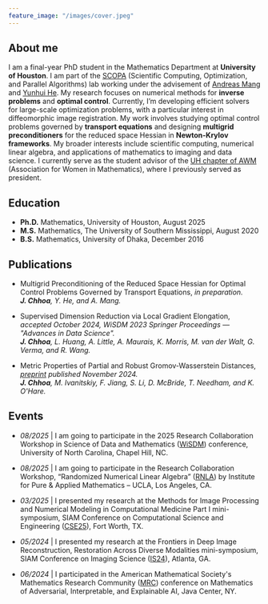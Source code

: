 ```yaml
---
feature_image: "/images/cover.jpeg"
---
```


<!-- No Title -->

## About me

I am a final-year PhD student in the Mathematics Department at **University of Houston**. I am part of the [SCOPA](https://scopagroup.github.io) (Scientific Computing, Optimization, and Parallel Algorithms) lab working under the advisement of [Andreas Mang](https://www.math.uh.edu/~andreas/) and [Yunhui He](https://www.math.uh.edu/~yhe43/). My research focuses on numerical methods for **inverse problems** and **optimal control**. Currently, I’m developing efficient solvers for large-scale optimization problems, with a particular interest in diffeomorphic image registration. My work involves studying optimal control problems governed by **transport equations** and designing **multigrid preconditioners** for the reduced space Hessian in **Newton-Krylov frameworks**. My broader interests include scientific computing, numerical linear algebra, and applications of mathematics to imaging and data science. I currently serve as the student advisor of the [UH chapter of AWM](https://uhawm.wordpress.com) (Association for Women in Mathematics), where I previously served as president. 

## Education

- **Ph.D.** Mathematics, University of Houston, August 2025
- **M.S.** Mathematics, The University of Southern Mississippi, August 2020
- **B.S.** Mathematics, University of Dhaka, December 2016

## Publications

- Multigrid Preconditioning of the Reduced Space Hessian for Optimal Control Problems Governed by Transport Equations, *in preparation.*<br>*__J. Chhoa__, Y. He, and A. Mang.*  
  

- Supervised Dimension Reduction via Local Gradient Elongation, *accepted October 2024, WiSDM 2023 Springer Proceedings — "Advances in Data Science".*<br>*__J. Chhoa__, L. Huang, A. Little, A. Maurais, K. Morris, M. van der Walt, G. Verma, and R. Wang.*  
  

- Metric Properties of Partial and Robust Gromov-Wasserstein Distances, *[preprint](https://arxiv.org/abs/2411.02198) published November 2024.*<br>*__J. Chhoa__, M. Ivanitskiy, F. Jiang, S. Li, D. McBride, T. Needham, and K. O'Hare.*  
 


## Events

- _08/2025_ \| I am going to participate in the 2025 Research Collaboration Workshop in Science of Data and Mathematics ([WiSDM](https://datascience.unc.edu/wisdm-2025/)) conference, University of North Carolina, Chapel Hill, NC.

- _08/2025_ \| I am going to participate in the Research Collaboration Workshop, “Randomized Numerical Linear Algebra” ([RNLA](https://www.ipam.ucla.edu/programs/special-events-and-conferences/research-collaboration-workshop-randomized-numerical-linear-algebra-rnla/?tab=overview)) by Institute for Pure & Applied Mathematics – UCLA, Los Angeles, CA.

- _03/2025_ \| I presented my research at the Methods for Image Processing and Numerical Modeling in Computational Medicine Part I mini-symposium, SIAM Conference on Computational Science and Engineering ([CSE25](https://www.siam.org/conferences-events/past-event-archive/cse25)), Fort Worth, TX.

- _05/2024_ \| I presented my research at the Frontiers in Deep Image Reconstruction, Restoration Across Diverse Modalities mini-symposium, SIAM Conference on Imaging Science ([IS24](https://www.siam.org/conferences/cm/conference/is24)), Atlanta, GA.

- _06/2024_ \| I participated in the American Mathematical Society's Mathematics Research Community ([MRC](https://www.ams.org/programs/research-communities/2024MRC-AI)) conference on Mathematics of Adversarial, Interpretable, and Explainable AI, Java Center, NY.

